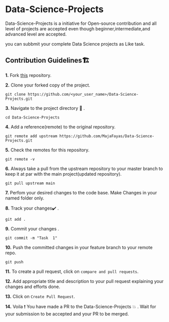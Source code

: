 # Data-Science-Projects
Data-Science-Projects is a initiative for Open-source contribution and all level of projects are accepted even though beginner,intermediate,and advanced level are accepted.

you can subbmit your complete Data Science projects as Like task.

## Contribution Guidelines🏗

**1.**  Fork [this](https://github.com/MajaFayas/Data-Science-Projects) repository.

**2.**  Clone your forked copy of the project.

```
git clone https://github.com/<your_user_name>/Data-Science-Projects.git
```

**3.** Navigate to the project directory :file_folder: .

```
cd Data-Science-Projects
```

**4.** Add a reference(remote) to the original repository.

```
git remote add upstream https://github.com/MajaFayas/Data-Science-Projects.git
```

**5.** Check the remotes for this repository.

```
git remote -v
```

**6.** Always take a pull from the upstream repository to your master branch to keep it at par with the main project(updated repository).

```
git pull upstream main
```

**7.** Perfom your desired changes to the code base.
Make Changes in your named folder only.

**8.** Track your changes:heavy_check_mark: .

```
git add . 
```

**9.** Commit your changes .

```
git commit -m "Task  1"
```

**10.** Push the committed changes in your feature branch to your remote repo.

```
git push 
```

**11.** To create a pull request, click on `compare and pull requests`.

**12.** Add appropriate title and description to your pull request explaining your changes and efforts done.

**13.** Click on `Create Pull Request`.

**14.** Voila :exclamation: You have made a PR to the Data-Science-Projects :boom: . Wait for your submission to be accepted and your PR to be merged.
